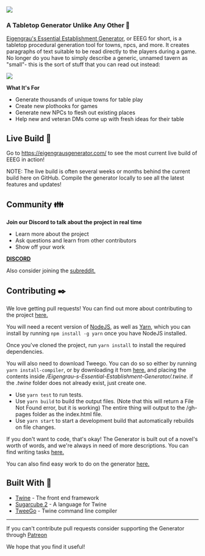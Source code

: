 # ![](https://i.imgur.com/oVQHgTP.png)



### A Tabletop Generator Unlike Any Other :game_die:

[Eigengrau's Essential Establishment Generator](https://eigengrausgenerator.com/), or EEEG for short, is a tabletop procedural generation tool for towns, npcs, and more. It creates paragraphs of text suitable to be read directly to the players during a game. No longer do you have to simply describe a generic, unnamed tavern as "small"- this is the sort of stuff that you can read out instead:

![](https://i.imgur.com/UJXLUOT.png)


**What It's For**

* Generate thousands of unique towns for table play
* Create new plothooks for games
* Generate new NPCs to flesh out existing places
* Help new and veteran DMs come up with fresh ideas for their table

## Live Build :rocket:
Go to https://eigengrausgenerator.com/ to see the most current live build of EEEG in action!

NOTE: The live build is often several weeks or months behind the current build here on GitHub. Compile the generator locally to see all the latest features and updates!

## Community :family:

**Join our Discord to talk about the project in real time**

* Learn more about the project
* Ask questions and learn from other contributors
* Show off your work

**[DISCORD](https://discord.gg/A543VC5)**

Also consider joining the [subreddit.](https://www.reddit.com/r/EigengrausGenerator)

## Contributing :black_nib:

We love getting pull requests! You can find out more about contributing to the project [here.](https://github.com/ryceg/Eigengrau-s-Essential-Establishment-Generator/wiki/Contributing) 

You will need a recent version of [NodeJS](https://nodejs.org),
as well as [Yarn](https://yarnpkg.com/), which you can install by running `npm install -g yarn` once you have NodeJS installed.

Once you've cloned the project, run `yarn install` to install the required dependencies.

You will also need to download Tweego.
You can do so so either by running `yarn install-compiler`,
or by downloading it from [here.](https://www.motoslave.net/tweego/) and placing the contents inside _/Eigengrau-s-Essential-Establishment-Generator/.twine_.
if the _.twine_ folder does not already exist, just create one.

* Use `yarn test` to run tests.
* Use `yarn build` to build the output files. (Note that this will return a File Not Found error, but it is working) The entire thing will output to the /gh-pages folder as the index.html file.
* Use `yarn start` to start a development build that automatically rebuilds on file changes.

If you don't want to code, that's okay! The Generator is built out of a novel's worth of words, and we're always in need of more descriptions. You can find writing tasks [here.](https://github.com/ryceg/Eigengrau-s-Essential-Establishment-Generator/issues?q=is%3Aissue+is%3Aopen+label%3AWriting)

You can also find easy work to do on the generator [here.](https://github.com/ryceg/Eigengrau-s-Essential-Establishment-Generator/issues?q=is%3Aissue+is%3Aopen+label%3A%22good+first+issue%22)

## Built With :hammer:

* [Twine](https://twinery.org/) - The front end framework 
* [Sugarcube 2](https://www.motoslave.net/sugarcube/2/) - A language for Twine
* [TweeGo](https://www.motoslave.net/tweego/) - Twine command line compiler

---

If you can't contribute pull requests consider supporting the Generator through [Patreon](https://www.patreon.com/eigengrausgenerator)

We hope that you find it useful!

